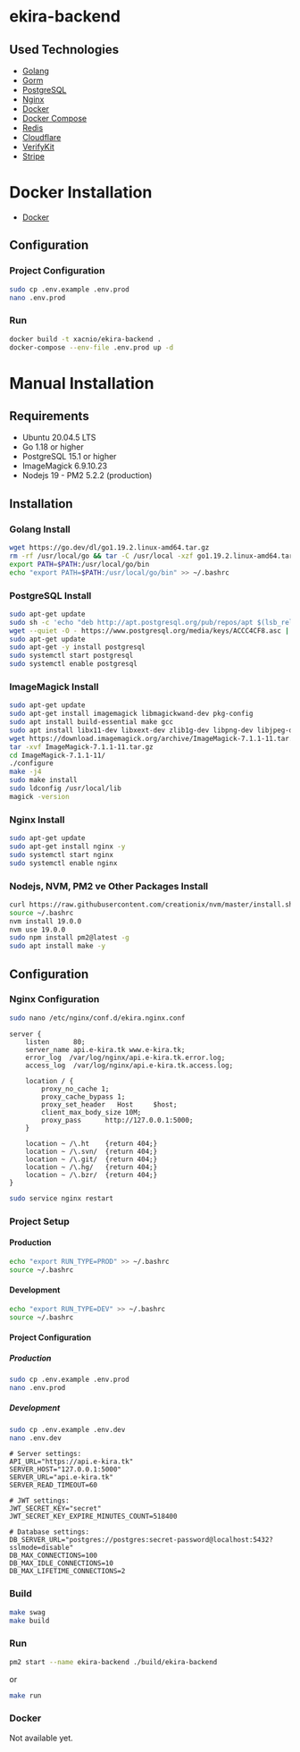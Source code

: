 # ekira-backend

## Used Technologies
- [Golang](https://golang.org/)
- [Gorm](https://gorm.io/)
- [PostgreSQL](https://www.postgresql.org/)
- [Nginx](https://www.nginx.com/)
- [Docker](https://www.docker.com/)
- [Docker Compose](https://docs.docker.com/compose/)
- [Redis](https://redis.io/)
- [Cloudflare](https://www.cloudflare.com/)
- [VerifyKit](https://verifykit.com/)
- [Stripe](https://stripe.com/)

# Docker Installation
- [Docker](https://www.docker.com/)

## Configuration
### Project Configuration
```bash
sudo cp .env.example .env.prod
nano .env.prod
```
### Run
```bash
docker build -t xacnio/ekira-backend .
docker-compose --env-file .env.prod up -d
```

# Manual Installation

## Requirements
- Ubuntu 20.04.5 LTS
- Go 1.18 or higher
- PostgreSQL 15.1 or higher
- ImageMagick 6.9.10.23
- Nodejs 19 - PM2 5.2.2 (production)

## Installation
### Golang Install
```bash
wget https://go.dev/dl/go1.19.2.linux-amd64.tar.gz
rm -rf /usr/local/go && tar -C /usr/local -xzf go1.19.2.linux-amd64.tar.gz
export PATH=$PATH:/usr/local/go/bin
echo "export PATH=$PATH:/usr/local/go/bin" >> ~/.bashrc
```

### PostgreSQL Install
```bash
sudo apt-get update
sudo sh -c 'echo "deb http://apt.postgresql.org/pub/repos/apt $(lsb_release -cs)-pgdg main" > /etc/apt/sources.list.d/pgdg.list'
wget --quiet -O - https://www.postgresql.org/media/keys/ACCC4CF8.asc | sudo apt-key add -
sudo apt-get update
sudo apt-get -y install postgresql
sudo systemctl start postgresql
sudo systemctl enable postgresql
```

### ImageMagick Install
```bash
sudo apt-get update
sudo apt-get install imagemagick libmagickwand-dev pkg-config
sudo apt install build-essential make gcc
sudo apt install libx11-dev libxext-dev zlib1g-dev libpng-dev libjpeg-dev libfreetype6-dev libxml2-dev
wget https://download.imagemagick.org/archive/ImageMagick-7.1.1-11.tar.gz
tar -xvf ImageMagick-7.1.1-11.tar.gz
cd ImageMagick-7.1.1-11/
./configure
make -j4
sudo make install
sudo ldconfig /usr/local/lib
magick -version
```

### Nginx Install
```bash
sudo apt-get update
sudo apt-get install nginx -y
sudo systemctl start nginx
sudo systemctl enable nginx
```

### Nodejs, NVM, PM2 ve Other Packages Install
```bash
curl https://raw.githubusercontent.com/creationix/nvm/master/install.sh | bash
source ~/.bashrc
nvm install 19.0.0
nvm use 19.0.0
sudo npm install pm2@latest -g
sudo apt install make -y
```

## Configuration
### Nginx Configuration
```bash
sudo nano /etc/nginx/conf.d/ekira.nginx.conf
```

```nginx
server {
    listen      80;
    server_name api.e-kira.tk www.e-kira.tk;
    error_log  /var/log/nginx/api.e-kira.tk.error.log;
    access_log  /var/log/nginx/api.e-kira.tk.access.log;

    location / {
        proxy_no_cache 1;
        proxy_cache_bypass 1;
        proxy_set_header   Host     $host;
        client_max_body_size 10M;
        proxy_pass      http://127.0.0.1:5000;
    }

    location ~ /\.ht    {return 404;}
    location ~ /\.svn/  {return 404;}
    location ~ /\.git/  {return 404;}
    location ~ /\.hg/   {return 404;}
    location ~ /\.bzr/  {return 404;}
}
```

```bash
sudo service nginx restart
```

### Project Setup
#### Production
```bash
echo "export RUN_TYPE=PROD" >> ~/.bashrc
source ~/.bashrc
```

#### Development
```bash
echo "export RUN_TYPE=DEV" >> ~/.bashrc
source ~/.bashrc
```

#### Project Configuration
##### Production
```bash
sudo cp .env.example .env.prod
nano .env.prod
```

##### Development
```bash
sudo cp .env.example .env.dev
nano .env.dev
```

```
# Server settings:
API_URL="https://api.e-kira.tk"
SERVER_HOST="127.0.0.1:5000"
SERVER_URL="api.e-kira.tk"
SERVER_READ_TIMEOUT=60

# JWT settings:
JWT_SECRET_KEY="secret"
JWT_SECRET_KEY_EXPIRE_MINUTES_COUNT=518400

# Database settings:
DB_SERVER_URL="postgres://postgres:secret-password@localhost:5432?sslmode=disable"
DB_MAX_CONNECTIONS=100
DB_MAX_IDLE_CONNECTIONS=10
DB_MAX_LIFETIME_CONNECTIONS=2
```

### Build
```bash
make swag
make build
```

### Run
```bash
pm2 start --name ekira-backend ./build/ekira-backend
```
or
```bash
make run
```

### Docker
Not available yet.
